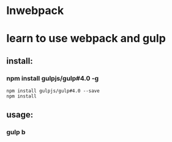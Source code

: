 # lnwebpack

# learn to use webpack and gulp


## install:
### npm install gulpjs/gulp#4.0 -g 
    npm install gulpjs/gulp#4.0 --save
    npm install

## usage:
### gulp b
